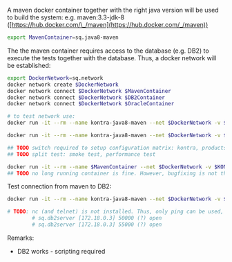 A maven docker container together with the right java version will be used to build the system: e.g. maven:3.3-jdk-8 ([https://hub.docker.com/\_/maven](https://hub.docker.com/_/maven))

```sh
export MavenContainer=sq.java8-maven
```

The the maven container requires access to the database (e.g. DB2) to execute the tests together with the database. Thus, a docker network will be established:

```sh
export DockerNetwork=sq.network
docker network create $DockerNetwork
docker network connect $DockerNetwork $MavenContainer
docker network connect $DockerNetwork $DB2Container
docker network connect $DockerNetwork $OracleContainer

# to test network use:
docker run -it --rm --name kontra-java8-maven --net $DockerNetwork -v $KONTRA_HOME:/usr/src/mymaven -w /usr/src/mymaven maven:3.3-jdk-8 ping $DB2Container

docker run -it --rm --name kontra-java8-maven --net $DockerNetwork -v $KONTRA_HOME:/usr/src/mymaven -w /usr/src/mymaven maven:3.3-jdk-8 ping $OracleContainer

## TODO switch required to setup configuration matrix: kontra, products, database, maven/java-version, 
## TODO split test: smoke test, performance test

docker run -it --rm --name $MavenContainer --net $DockerNetwork -v $KONTRA_HOME:/usr/src/mymaven -w /usr/src/mymaven maven:3.3-jdk-8 mvn clean install
## TODO no long running container is fine. However, bugfixing is not that convenient. Thus, I used first a separate installation - this is not really good
```

Test connection from maven to DB2:

```sh
docker run -it --rm --name kontra-java8-maven --net $DockerNetwork -v $KONTRA_HOME:/usr/src/mymaven -w /usr/src/mymaven maven:3.3-jdk-8 nc -zv $DB2Container 50000 55000

# TODO: nc (and telnet) is not installed. Thus, only ping can be used, but no test of ports
        # sq.db2server [172.18.0.3] 50000 (?) open
        # sq.db2server [172.18.0.3] 55000 (?) open
```

Remarks:

+ DB2 works - scripting required